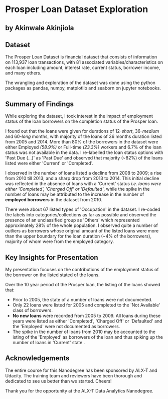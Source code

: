 # Prosper Loan Dataset Exploration
## by Akinwale Akinjiola


## Dataset

The Prosper Loan Dataset is financial dataset that consists of information on 113,937 loan transactions, with 81 associated variables/characteristics on each loan including amount, interest rate, current status, borrower income, and many others.

The wrangling and exploration of the dataset was done using the python packages as pandas, numpy, matplotlib and seaborn on jupyter notebooks.

## Summary of Findings

While exploring the dataset, I took interest in the impact of employment status of the loan borrowers on the completion status of the Prosper loan.

I found out that the loans were given for durations of 12-<em>short</em>, 36-<em>medium</em> and 60-<em>long</em> months, with majority of the loans of 36 months duration listed from 2005 and 2014. More than 80% of the borrowers in the dataset were either Employed <em>(58.9%)</em> or Full-time <em>(23.3%)</em> workers and 6.7% of the loan status was not available in the data. I re-labelled the loan status options with 'Past Due (...)' as 'Past Due' and observed that majority (~82%) of the loans listed were either 'Current' or 'Completed'.

I observed in the number of loans listed a decline from 2008 to 2009; a rise from 2010 till 2013; and a sharp drop from 2013 to 2014. This initial decline was reflected in the absence of loans with a 'Current' status <em>i.e. loans were either 'Completed', 'Charged Off' or 'Defaulted'</em>, while the spike in the number of loans may be attributed to the increase in the number of **employed borrowers** in the dataset from 2010.

There were about 67 listed types of 'Occupation' in the dataset. I re-coded the labels into categories/collections as far as possible and observed the presence of an unclassified group as 'Others' which represented approximately 28% of the whole population. I observed quite a number of outliers as borrowers whose original amount of the listed loans were more than the upper boundary for the loan duration (~4% of the borrowers), majority of whom were from the employed category.


## Key Insights for Presentation
My presentation focuses on the contributions of the employment status of the borrower on the listed stated of the loans.

Over the 10 year period of the Prosper loan, the listing of the loans showed that:

- Prior to 2005, the state of a number of loans were not documented.
- Only 22 loans were listed for 2005 and completed to the 'Not Available' class of borrowers.
- **No new loans** were recorded from 2005 to 2009. All loans during these years were listed as either 'Completed', 'Charged Off' or 'Defaulted' and the 'Employed' were not documented as borrowers.
- The spike in the number of loans from 2010 may be accounted to the isting of the 'Employed' as borrowers of the loan and thus spiking up the number of loans in 'Current' state .

## Acknowledgements
The entire course for this Nanodegree has been sponsored by ALX-T and Udacity. The training team and reviewers have been thorough and dedicated to see us better than we started. Cheers!

Thank you for the opportunity at the ALX-T Data Analytics Nanodegree.
